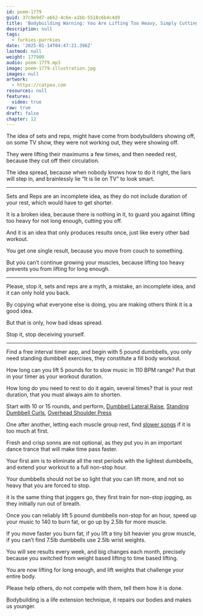 ```yaml
---
id: poem-1779
guid: 37c9e9d7-a662-4c6e-a1bb-5518c6b4c4d9
title: 'Bodybuilding Warning: You Are Lifting Too Heavy, Simply Cutting Off Your Circulation'
description: null
tags:
  - furkies-purrkies
date: '2025-01-14T04:47:21.396Z'
lastmod: null
weight: 177900
audio: poem-1779.mp3
image: poem-1779-illustration.jpg
images: null
artwork:
  - https://catpea.com
resources: null
features:
  video: true
raw: true
draft: false
chapter: 12
---
```


The idea of sets and reps, might have come from bodybuilders showing off,
on some TV show, they were not working out, they were showing off.

They were lifting their maximums a few times,
and then needed rest, because they cut off their circulation.

The idea spread, because when nobody knows how to do it right,
the liars will step in, and brainlessly lie “It is lie on TV” to look smart.

---

Sets and Reps are an incomplete idea,
as they do not include duration of your rest, which would have to get shorter.

It is a broken idea, because there is nothing in it,
to guard you against lifting too heavy for not long enough, cutting you off.

And it is an idea that only produces results once,
just like every other bad workout.

You get one single result,
because you move from couch to something.

But you can’t continue growing your muscles,
because lifting too heavy prevents you from lifting for long enough.

---

Please, stop it, sets and reps are a myth, a mistake,
an incomplete idea, and it can only hold you back.

By copying what everyone else is doing,
you are making others think it is a good idea.

But that is only,
how bad ideas spread.

Stop it,
stop deceiving yourself.

---

Find a free interval timer app, and begin with 5 pound dumbbells,
you only need standing dumbbell exercises, they constitute a fill body workout.

How long can you lift 5 pounds for to slow music in 110 BPM range?
Put that in your timer as your workout duration.

How long do you need to rest to do it again, several times?
that is your rest duration, that you must always aim to shorten.

Start with 10 or 15 rounds, and perform,
[Dumbbell Lateral Raise][1], [Standing Dumbbell Curls][2], [Overhead Shoulder Press][3]

One after another, letting each muscle group rest,
find [slower songs][4] if it is too much at first.

Fresh and crisp sonns are not optional,
as they put you in an important dance trance that will make time pass faster.

Your first aim is to eliminate all the rest periods with the lightest dumbbells,
and extend your workout to a full non-stop hour.

Your dumbbells should not be so light that you can lift more,
and not so heavy that you are forced to stop.

it is the same thing that joggers go, they first train for non-stop jogging,
as they initially run out of breath.

Once you can reliably lift 5 pound dumbbells non-stop for an hour,
speed up your music to 140 to burn fat, or go up by 2.5lb for more muscle.

If you move faster you burn fat, if you lift a tiny bit heavier you grow muscle,
if you can’t find 7.5lb dumbbells use 2.5lb wrist weights.

You will see results every week, and big changes each month,
precisely because you switched from weight based lifting to time based lifting.

You are now lifting for long enough,
and lift weights that challenge your entire body.

Please help others, do not compete with them,
tell them how it is done.

Bodybuilding is a life extension technique,
it repairs our bodies and makes us younger.

[1]: https://youtu.be/FeJP4E4Z-PY?t=121
[2]: https://youtu.be/av7-8igSXTs
[3]: https://youtu.be/Gu1t7X2yq4M?t=153
[4]: https://www.youtube.com/watch?v=WjOuEruzoh0
